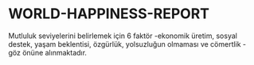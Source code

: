 # WORLD-HAPPINESS-REPORT
Mutluluk seviyelerini belirlemek için 6 faktör -ekonomik üretim, sosyal destek, yaşam beklentisi, özgürlük, yolsuzluğun olmaması ve cömertlik - göz önüne alınmaktadır. 
